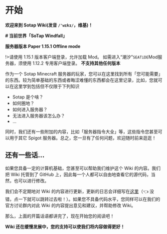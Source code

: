 # 开始

**欢迎来到 Sotap Wiki(发音 `/'wɪkɪ/`，维基)！**

**# 当前世界「SoTap Windfall」**

**服务器版本 Paper 1.15.1 Offline mode**

!>请使用 1.15.1 版本客户端登录，允许加载 Mod。
如需进入“潮汐”<code>SEATiDE</code>Mod服务器，须使用 1.12.2 专用客户端登录。
**不支持其他任何版本**

作为一个 Sotap Minecraft 服务器的玩家，您可以在这里找到所有「您可能需要」的东西。较为简单基础的东西或者晦涩难懂的东西都会在这里记录，比如，您就可以在这里学到包括但不仅限于下列知识

- Sotap 是个啥？
- 如何圈地？
- 如何进入服务器？
- 无法进入服务器该怎么办？
- ...

同时，我们还有一些附加的内容，比如「服务器指令大全」等，这些指令您甚至可以用于其它 Spigot 服务器。总之，您一旦有了任何问题，欢迎随时前来逛逛！

## 还有一些话...

如果您具备一定的计算机基础，您甚至可以帮助我们维护这个 Wiki 的内容。我们把 Wiki 托管到了 GitHub 上，因此每一个人都可以自由地查看它的源代码，当然，也可以进行修改。

我们会不定期地对 Wiki 的内容进行更新，更新的日志会详细写在[这里](changelog.md)（👈 没错，点一下就可以跳转过去啦！）。如果您不具备代码水平，您同样可以在我们的官方讨论群内对此 Wiki 的内容提出意见和建议，并帮助修改 Wiki。

那么，上面的开篇话语都讲完了，现在开始您的阅读吧！

**Wiki 还在缓慢发展中，您的支持可以使我们将内容做得更好！**
